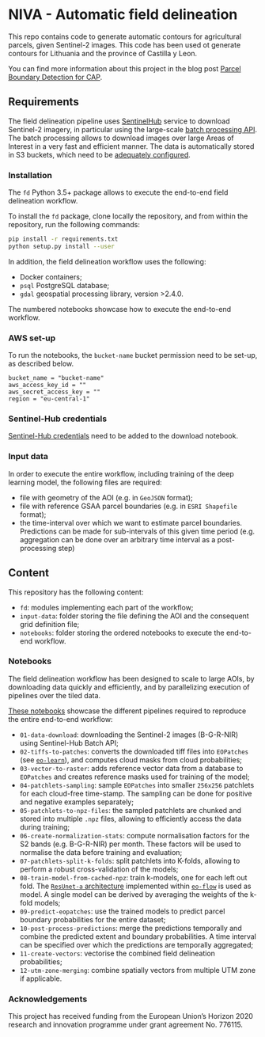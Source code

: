 # NIVA - Automatic field delineation

This repo contains code to generate automatic contours for agricultural parcels,
given Sentinel-2 images. This code has been used ot generate contours for Lithuania 
and the province of Castilla y Leon.

You can find more information about this project in the blog post [Parcel Boundary Detection for CAP](https://medium.com/sentinel-hub/parcel-boundary-detection-for-cap-2a316a77d2f6). 

## Requirements

The field delineation pipeline uses [SentinelHub](https://www.sentinel-hub.com/) service to download Sentinel-2 imagery, in particular
using the large-scale [batch processing API](https://docs.sentinel-hub.com/api/latest/api/batch/). The batch processing 
allows to download images over large Areas of Interest in a very fast and efficient manner. The data is automatically 
stored in S3 buckets, which need to be [adequately configured](https://docs.sentinel-hub.com/api/latest/api/batch/#aws-s3-bucket-settings). 

### Installation

The `fd` Python 3.5+ package allows to execute the end-to-end field delineation workflow.

To install the `fd` package, clone locally the repository, and from within the repository, run the following commands:

```bash
pip install -r requirements.txt
python setup.py install --user
```

In addition, the field delineation workflow uses the following:

 * Docker containers;
 * `psql` PostgreSQL database; 
 * `gdal` geospatial processing library, version >2.4.0. 

The numbered notebooks showcase how to execute the end-to-end workflow.

### AWS set-up

To run the notebooks, the `bucket-name` bucket permission need to be set-up,
as described below.

```
bucket_name = "bucket-name"
aws_access_key_id = ""
aws_secret_access_key = ""
region = "eu-central-1"
```

### Sentinel-Hub credentials

[Sentinel-Hub credentials](apps.sentinel-hub.com/dashboard/#/) need to be added to the download notebook.

### Input data

In order to execute the entire workflow, including training of the deep learning model, the following files are required:

 * file with geometry of the AOI (e.g. in `GeoJSON` format); 
 * file with reference GSAA parcel boundaries (e.g. in `ESRI Shapefile` format);
 * the time-interval over which we want to estimate parcel boundaries. Predictions can be made for 
   sub-intervals of this given time period (e.g. aggregation can be done over an arbitrary time interval as a 
   post-processing step)

## Content

This repository has the following content:

 * `fd`: modules implementing each part of the workflow;
 * `input-data`: folder storing the file defining the AOI and the consequent grid definition file;
 * `notebooks`: folder storing the ordered notebooks to execute the end-to-end workflow.

### Notebooks

The field delineation workflow has been designed to scale to large AOIs, by downloading data quickly and efficiently, 
and by parallelizing execution of pipelines over the tiled data.

[These notebooks](./notebooks/) showcase the different pipelines required to reproduce the entire end-to-end workflow:

 * `01-data-download`: downloading the Sentinel-2 images (B-G-R-NIR) using Sentinel-Hub Batch API; 
 * `02-tiffs-to-patches`: converts the downloaded tiff files into `EOPatches` (see [`eo-learn`](https://eo-learn.readthedocs.io/en/latest/)), 
   and computes cloud masks from cloud probabilities;
 * `03-vector-to-raster`: adds reference vector data from a database to `EOPatches` and creates reference masks used 
   for training of the model;
 * `04-patchlets-sampling`: sample `EOPatches` into smaller `256x256` patchlets for each cloud-free time-stamp. The 
   sampling can be done for positive and negative examples separately;
 * `05-patchlets-to-npz-files`: the sampled patchlets are chunked and stored into multiple `.npz` files, allowing 
   to efficiently access the data during training;
 * `06-create-normalization-stats`: compute normalisation factors for the S2 bands (e.g. B-G-R-NIR) per month. These 
   factors will be used to normalise the data before training and evaluation;
 * `07-patchlets-split-k-folds`: split patchlets into K-folds, allowing to perform a robust cross-validation of the models;
 * `08-train-model-from-cached-npz`: train k-models, one for each left out fold. The [`ResUnet-a` architecture](https://www.sciencedirect.com/science/article/abs/pii/S0924271620300149) 
   implemented within [`eo-flow`](https://github.com/sentinel-hub/eo-flow) is used as model. A single model can be 
   derived by averaging the weights of the k-fold models; 
 * `09-predict-eopatches`: use the trained models to predict parcel boundary probabilities for the entire dataset;
 * `10-post-process-predictions`: merge the predictions temporally and combine the predicted extent and boundary 
   probabilities. A time interval can be specified over which the predictions are temporally aggregated;
 * `11-create-vectors`: vectorise the combined field delineation probabilities; 
 * `12-utm-zone-merging`: combine spatially vectors from multiple UTM zone if applicable.

### Acknowledgements

This project has received funding from the European Union’s Horizon 2020 research and innovation programme under grant agreement No. 776115.

